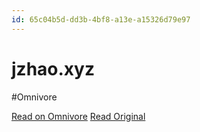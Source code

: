 ```yaml
---
id: 65c04b5d-dd3b-4bf8-a13e-a15326d79e97
---
```


# jzhao.xyz
#Omnivore

[Read on Omnivore](https://omnivore.app/me/https-jzhao-xyz-x-tr-hl-ja-191edfd9350)
[Read Original](https://jzhao.xyz/?_x_tr_hl=ja)

